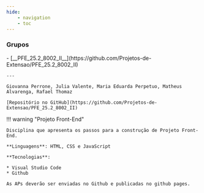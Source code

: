```yaml
---
hide:
    - navigation
    - toc
---
```


### Grupos

<div class="grid cards" style="grid-template-columns: repeat(2, 1fr); background: var(--md-default-bg-color);" markdown>
- [__PFE_25.2_8002_II__](https://github.com/Projetos-de-Extensao/PFE_25.2_8002_II)

    ---

    Giovanna Perrone, Julia Valente, Maria Eduarda Perpetuo, Matheus Alvarenga, Rafael Thomaz

    [Repositório no GitHub](https://github.com/Projetos-de-Extensao/PFE_25.2_8002_II)
</div>

!!! warning "Projeto Front-End"

    Disciplina que apresenta os passos para a construção de Projeto Front-End.

    **Linguagens**: HTML, CSS e JavaScript

    **Tecnologias**:

    * Visual Studio Code
    * Github

    As APs deverão ser enviadas no Github e publicadas no github pages.





